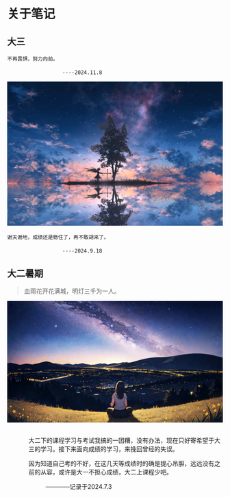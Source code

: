 # 关于笔记


<style>
  

  .header {
    display: flex;
    align-items: center;
    justify-content: space-between;
  }

  .header img {
    width: 300px; /* 根据需要调整图片大小 */
    margin-right: 30px;
  }

  .header .links {
    flex-grow: 1;
    text-align: right;
  }

  .header .header-text {
    margin-left: 30px; /* 在图片和文本之间添加一些空间 */
  }

  .card {
    width: 27em;
    border-color: transparent;
    opacity: 0;
    font-size: 75%;
    transition: opacity 0.5s ease-in-out; /* 增加动画效果 */
  }

  #statistics {
    padding-left: 1em;
  }
</style>

## 大三


    不再畏惧，努力向前。

                      ----2024.11.8

![追寻](2024_10_7.jpg)

    谢天谢地，成绩还是稳住了，再不敢胡来了。
 
                      ----2024.9.18


## 大二暑期

>血雨花开花满城，明灯三千为一人。  

![祈愿](2024_7.jpg)

<div class="header">
  <div class="header-text">
   <p style="color:blue-grey;margin-left:20px;"> 大二下的课程学习与考试我搞的一团糟，没有办法，现在只好寄希望于大三的学习。接下来面向成绩的学习，来挽回曾经的失误。</p>
   <p style="color:blue-grey;margin-left:20px;">因为知道自己考的不好，在这几天等成绩时的确是提心吊胆，远远没有之前的从容，或许是大一不担心成绩，大二上课程少吧。</p>
   <p style="color:blue-grey;margin-left:60px;"> ————记录于2024.7.3</p>
  </div>
</div>


